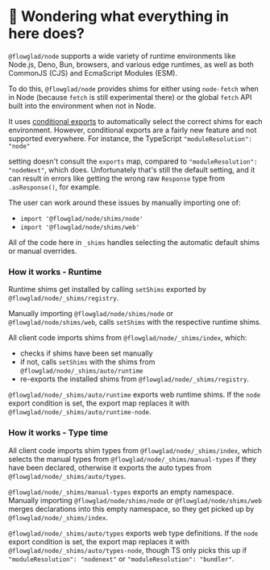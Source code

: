 # 👋 Wondering what everything in here does?

`@flowglad/node` supports a wide variety of runtime environments like Node.js, Deno, Bun, browsers, and various
edge runtimes, as well as both CommonJS (CJS) and EcmaScript Modules (ESM).

To do this, `@flowglad/node` provides shims for either using `node-fetch` when in Node (because `fetch` is still experimental there) or the global `fetch` API built into the environment when not in Node.

It uses [conditional exports](https://nodejs.org/api/packages.html#conditional-exports) to
automatically select the correct shims for each environment. However, conditional exports are a fairly new
feature and not supported everywhere. For instance, the TypeScript `"moduleResolution": "node"`

setting doesn't consult the `exports` map, compared to `"moduleResolution": "nodeNext"`, which does.
Unfortunately that's still the default setting, and it can result in errors like
getting the wrong raw `Response` type from `.asResponse()`, for example.

The user can work around these issues by manually importing one of:

- `import '@flowglad/node/shims/node'`
- `import '@flowglad/node/shims/web'`

All of the code here in `_shims` handles selecting the automatic default shims or manual overrides.

### How it works - Runtime

Runtime shims get installed by calling `setShims` exported by `@flowglad/node/_shims/registry`.

Manually importing `@flowglad/node/shims/node` or `@flowglad/node/shims/web`, calls `setShims` with the respective runtime shims.

All client code imports shims from `@flowglad/node/_shims/index`, which:

- checks if shims have been set manually
- if not, calls `setShims` with the shims from `@flowglad/node/_shims/auto/runtime`
- re-exports the installed shims from `@flowglad/node/_shims/registry`.

`@flowglad/node/_shims/auto/runtime` exports web runtime shims.
If the `node` export condition is set, the export map replaces it with `@flowglad/node/_shims/auto/runtime-node`.

### How it works - Type time

All client code imports shim types from `@flowglad/node/_shims/index`, which selects the manual types from `@flowglad/node/_shims/manual-types` if they have been declared, otherwise it exports the auto types from `@flowglad/node/_shims/auto/types`.

`@flowglad/node/_shims/manual-types` exports an empty namespace.
Manually importing `@flowglad/node/shims/node` or `@flowglad/node/shims/web` merges declarations into this empty namespace, so they get picked up by `@flowglad/node/_shims/index`.

`@flowglad/node/_shims/auto/types` exports web type definitions.
If the `node` export condition is set, the export map replaces it with `@flowglad/node/_shims/auto/types-node`, though TS only picks this up if `"moduleResolution": "nodenext"` or `"moduleResolution": "bundler"`.
